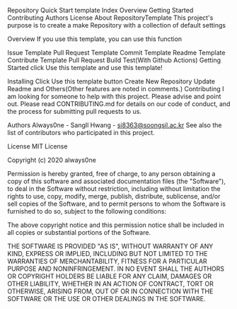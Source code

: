 Repository Quick Start template
Index
Overview
Getting Started
Contributing
Authors
License
About RepositoryTemplate
This project's purpose is to create a make Repository with a collection of default settings

Overview
If you use this template, you can use this function

Issue Template
Pull Request Template
Commit Template
Readme Template
Contribute Template
Pull Request Build Test(With Github Actions)
Getting Started
click Use this template and use this template!

Installing
Click Use this template button
Create New Repository
Update Readme and Others(Other features are noted in comments.)
Contributing
I am looking for someone to help with this project. Please advise and point out.
Please read CONTRIBUTING.md for details on our code of conduct, and the process for submitting pull requests to us.

Authors
Always0ne - SangIl Hwang - si8363@soongsil.ac.kr
See also the list of contributors who participated in this project.

License
MIT License

Copyright (c) 2020 always0ne

Permission is hereby granted, free of charge, to any person obtaining a copy
of this software and associated documentation files (the "Software"), to deal
in the Software without restriction, including without limitation the rights
to use, copy, modify, merge, publish, distribute, sublicense, and/or sell
copies of the Software, and to permit persons to whom the Software is
furnished to do so, subject to the following conditions:

The above copyright notice and this permission notice shall be included in all
copies or substantial portions of the Software.

THE SOFTWARE IS PROVIDED "AS IS", WITHOUT WARRANTY OF ANY KIND, EXPRESS OR
IMPLIED, INCLUDING BUT NOT LIMITED TO THE WARRANTIES OF MERCHANTABILITY,
FITNESS FOR A PARTICULAR PURPOSE AND NONINFRINGEMENT. IN NO EVENT SHALL THE
AUTHORS OR COPYRIGHT HOLDERS BE LIABLE FOR ANY CLAIM, DAMAGES OR OTHER
LIABILITY, WHETHER IN AN ACTION OF CONTRACT, TORT OR OTHERWISE, ARISING FROM,
OUT OF OR IN CONNECTION WITH THE SOFTWARE OR THE USE OR OTHER DEALINGS IN THE
SOFTWARE.